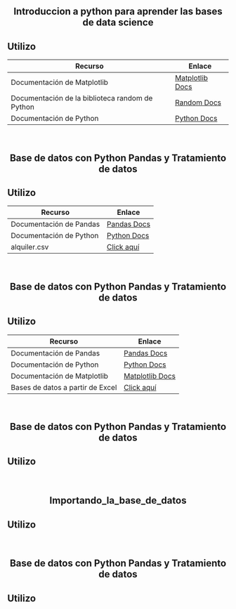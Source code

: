 <h2 align = center>Introduccion a python para aprender las bases de data science <h2>

## **Utilizo**

| Recurso                                    | Enlace                                           |
| ------------------------------------------ | ------------------------------------------------- |
| Documentación de Matplotlib                | [Matplotlib Docs](https://matplotlib.org/stable/users/index.html) |
| Documentación de la biblioteca random de Python | [Random Docs](https://docs.python.org/3/library/random.html) |
| Documentación de Python                    | [Python Docs](https://docs.python.org/3/)           |

</br>

<h2 align=center>Base de datos con Python Pandas y Tratamiento de datos</h2>

## **Utilizo**

| Recurso                                    | Enlace                                           |
| ------------------------------------------ | ------------------------------------------------- |
| Documentación de Pandas                    | [Pandas Docs](https://pandas.pydata.org/docs/)    |
| Documentación de Python                    | [Python Docs](https://docs.python.org/3/)         |
| alquiler.csv                               | [Click aquí](https://github.com/Alfonio/Proyectos-de-Python/blob/main/Data%20Science%20y%20Machine%20Learning/alquiler.csv) |

</br>


<h2 align=center>Base de datos con Python Pandas y Tratamiento de datos</h2>

## **Utilizo**

| Recurso                                    | Enlace                                           |
| ------------------------------------------ | ------------------------------------------------- |
| Documentación de Pandas                    | [Pandas Docs](https://pandas.pydata.org/docs/)    |
| Documentación de Python                    | [Python Docs](https://docs.python.org/3/)         |
| Documentación de Matplotlib                | [Matplotlib Docs](https://matplotlib.org/stable/users/index.html) |
| Bases de datos a partir de Excel           | [Click aquí](https://github.com/Alfonio/Proyectos-de-Python/blob/main/Data%20Science%20y%20Machine%20Learning/db.csv) |



</br>

<h2 align=center>Base de datos con Python Pandas y Tratamiento de datos</h2>

## **Utilizo**

</br>

<h2 align=center>Importando_la_base_de_datos</h2>

## **Utilizo**

</br>

<h2 align=center>Base de datos con Python Pandas y Tratamiento de datos</h2>

## **Utilizo**
